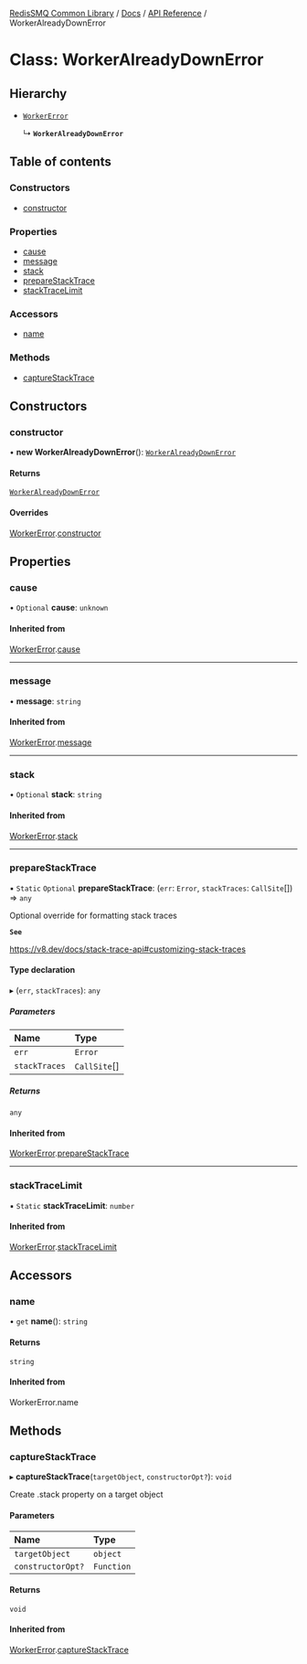[RedisSMQ Common Library](../../../README.md) / [Docs](../../README.md) / [API Reference](../README.md) / WorkerAlreadyDownError

# Class: WorkerAlreadyDownError

## Hierarchy

- [`WorkerError`](WorkerError.md)

  ↳ **`WorkerAlreadyDownError`**

## Table of contents

### Constructors

- [constructor](WorkerAlreadyDownError.md#constructor)

### Properties

- [cause](WorkerAlreadyDownError.md#cause)
- [message](WorkerAlreadyDownError.md#message)
- [stack](WorkerAlreadyDownError.md#stack)
- [prepareStackTrace](WorkerAlreadyDownError.md#preparestacktrace)
- [stackTraceLimit](WorkerAlreadyDownError.md#stacktracelimit)

### Accessors

- [name](WorkerAlreadyDownError.md#name)

### Methods

- [captureStackTrace](WorkerAlreadyDownError.md#capturestacktrace)

## Constructors

### constructor

• **new WorkerAlreadyDownError**(): [`WorkerAlreadyDownError`](WorkerAlreadyDownError.md)

#### Returns

[`WorkerAlreadyDownError`](WorkerAlreadyDownError.md)

#### Overrides

[WorkerError](WorkerError.md).[constructor](WorkerError.md#constructor)

## Properties

### cause

• `Optional` **cause**: `unknown`

#### Inherited from

[WorkerError](WorkerError.md).[cause](WorkerError.md#cause)

___

### message

• **message**: `string`

#### Inherited from

[WorkerError](WorkerError.md).[message](WorkerError.md#message)

___

### stack

• `Optional` **stack**: `string`

#### Inherited from

[WorkerError](WorkerError.md).[stack](WorkerError.md#stack)

___

### prepareStackTrace

▪ `Static` `Optional` **prepareStackTrace**: (`err`: `Error`, `stackTraces`: `CallSite`[]) => `any`

Optional override for formatting stack traces

**`See`**

https://v8.dev/docs/stack-trace-api#customizing-stack-traces

#### Type declaration

▸ (`err`, `stackTraces`): `any`

##### Parameters

| Name | Type |
| :------ | :------ |
| `err` | `Error` |
| `stackTraces` | `CallSite`[] |

##### Returns

`any`

#### Inherited from

[WorkerError](WorkerError.md).[prepareStackTrace](WorkerError.md#preparestacktrace)

___

### stackTraceLimit

▪ `Static` **stackTraceLimit**: `number`

#### Inherited from

[WorkerError](WorkerError.md).[stackTraceLimit](WorkerError.md#stacktracelimit)

## Accessors

### name

• `get` **name**(): `string`

#### Returns

`string`

#### Inherited from

WorkerError.name

## Methods

### captureStackTrace

▸ **captureStackTrace**(`targetObject`, `constructorOpt?`): `void`

Create .stack property on a target object

#### Parameters

| Name | Type |
| :------ | :------ |
| `targetObject` | `object` |
| `constructorOpt?` | `Function` |

#### Returns

`void`

#### Inherited from

[WorkerError](WorkerError.md).[captureStackTrace](WorkerError.md#capturestacktrace)
